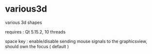 # various3d

various 3d shapes

requires : Qt 5.15.2, 10 threads

space key : enable/disable sending mouse signals to the graphicsview, should own the focus ( default ) 
